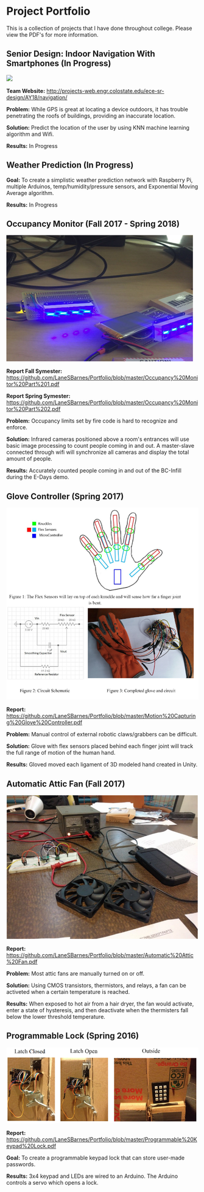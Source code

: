 # Project Portfolio
This is a collection of projects that I have done throughout college. Please view the PDF's for more information.

## Senior Design: Indoor Navigation With Smartphones (In Progress)
![ ](https://github.com/LaneSBarnes/Portfolio/blob/master/Pictures/RoverTurningCorner.gif)

**Team Website:** http://projects-web.engr.colostate.edu/ece-sr-design/AY18/navigation/

**Problem:** While GPS is great at locating a device outdoors, it has trouble penetrating the roofs of buildings, providing an inaccurate location.

**Solution:** Predict the location of the user by using KNN machine learning algorithm and Wifi.

**Results:** In Progress


## Weather Prediction (In Progress)

**Goal:** To create a simplistic weather prediction network with Raspberry Pi, multiple Arduinos, temp/humidity/pressure sensors, and Exponential Moving Average algorithm.

**Results:** In Progress


## Occupancy Monitor (Fall 2017 - Spring 2018)

![ ](https://github.com/LaneSBarnes/Portfolio/blob/master/Pictures/OccupancyMonitorDevices.png)

**Report Fall Symester:** https://github.com/LaneSBarnes/Portfolio/blob/master/Occupancy%20Monitor%20Part%201.pdf

**Report Spring Symester:** https://github.com/LaneSBarnes/Portfolio/blob/master/Occupancy%20Monitor%20Part%202.pdf

**Problem:** Occupancy limits set by fire code is hard to recognize and enforce.

**Solution:** Infrared cameras positioned above a room's entrances will use basic image processing to count people coming in and out. A master-slave connected through wifi will synchronize all cameras and display the total amount of people.

**Results:** Accurately counted people coming in and out of the BC-Infill during the E-Days demo.


## Glove Controller (Spring 2017)

![ ](https://github.com/LaneSBarnes/Portfolio/blob/master/Pictures/GloveFigures.png)

**Report:** https://github.com/LaneSBarnes/Portfolio/blob/master/Motion%20Capturing%20Glove%20Controller.pdf

**Problem:** Manual control of external robotic claws/grabbers can be difficult.

**Solution:** Glove with flex sensors placed behind each finger joint will track the full range of motion of the human hand.

**Results:** Gloved moved each ligament of 3D modeled hand created in Unity.


## Automatic Attic Fan (Fall 2017)

![ ](https://github.com/LaneSBarnes/Portfolio/blob/master/Pictures/AtticFan.PNG)

**Report:** https://github.com/LaneSBarnes/Portfolio/blob/master/Automatic%20Attic%20Fan.pdf

**Problem:** Most attic fans are manually turned on or off.

**Solution:** Using CMOS transistors, thermistors, and relays, a fan can be activeted when a certain temperature is reached.

**Results:** When exposed to hot air from a hair dryer, the fan would activate, enter a state of hysteresis, and then deactivate when the thermisters fall below the lower threshold temperature.


## Programmable Lock (Spring 2016)

![ ](https://github.com/LaneSBarnes/Portfolio/blob/master/Pictures/ProgrammableLockFigures.png)

**Report:** https://github.com/LaneSBarnes/Portfolio/blob/master/Programmable%20Keypad%20Lock.pdf

**Goal:** To create a programmable keypad lock that can store user-made passwords.

**Results:** 3x4 keypad and LEDs are wired to an Arduino. The Arduino controls a servo which opens a lock.


